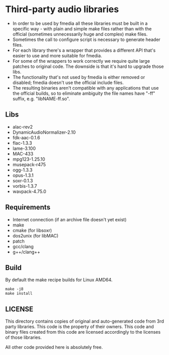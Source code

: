 # Third-party audio libraries

* In order to be used by fmedia all these libraries must be built in a specific way - with plain and simple make files rather than with the official (sometimes unnecessarily huge and complex) make files.
* Sometimes the call to configure script is necessary to generate header files.
* For each library there's a wrapper that provides a different API that's easier to use and more suitable for fmedia.
* For some of the wrappers to work correctly we require quite large patches to original code.  The downside is that it's hard to upgrade those libs.
* The functionality that's not used by fmedia is either removed or disabled; fmedia doesn't use the official include files.
* The resulting binaries aren't compatible with any applications that use the official builds, so to eliminate ambiguity the file names have "-ff" suffix, e.g. "libNAME-ff.so".

## Libs

* alac-rev2
* DynamicAudioNormalizer-2.10
* fdk-aac-0.1.6
* flac-1.3.3
* lame-3.100
* MAC-433
* mpg123-1.25.10
* musepack-r475
* ogg-1.3.3
* opus-1.3.1
* soxr-0.1.3
* vorbis-1.3.7
* wavpack-4.75.0


## Requirements

* Internet connection (if an archive file doesn't yet exist)
* make
* cmake (for libsoxr)
* dos2unix (for libMAC)
* patch
* gcc/clang
* g++/clang++


## Build

By default the make recipe builds for Linux AMD64.

	make -j8
	make install


## LICENSE

This directory contains copies of original and auto-generated code from 3rd party libraries.  This code is the property of their owners.  This code and binary files created from this code are licensed accordingly to the licenses of those libraries.

All other code provided here is absolutely free.
